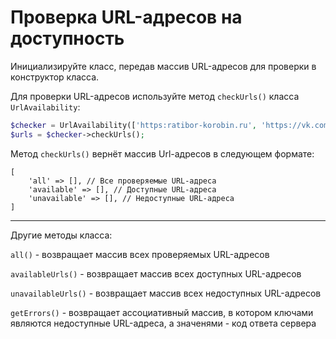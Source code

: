Проверка URL-адресов на доступность
===================================

Инициализируйте класс, передав массив URL-адресов для проверки в конструктор класса.

Для проверки URL-адресов используйте метод ```checkUrls()``` класса ```UrlAvailability```:

```php
$checker = UrlAvailability(['https:ratibor-korobin.ru', 'https://vk.com']);
$urls = $checker->checkUrls();
```

Метод ```checkUrls()``` вернёт массив Url-адресов в следующем формате:

```
[
    'all' => [], // Все проверяемые URL-адреса
    'available' => [], // Доступные URL-адреса
    'unavailable' => [], // Недоступные URL-адреса
]
```

---

Другие методы класса:

```all()``` - возвращает массив всех проверяемых URL-адресов

```availableUrls()``` - возвращает массив всех доступных URL-адресов

```unavailableUrls()``` - возвращает массив всех недоступных URL-адресов

```getErrors()``` - возвращает ассоциативный массив, в котором ключами являются недоступные URL-адреса, а значенями - код ответа сервера